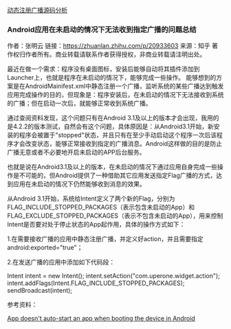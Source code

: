 [动态注册广播源码分析](http://my.oschina.net/winHerson/blog/90336)

### Android应用在未启动的情况下无法收到指定广播的问题总结

作者：张明云
链接：https://zhuanlan.zhihu.com/p/20933603
来源：知乎
著作权归作者所有。商业转载请联系作者获得授权，非商业转载请注明出处。

最近在做一个需求：程序没有桌面图标，安装后能够自动将其插件添加到Launcher上，也就是程序在未启动的情况下，能够完成一些操作。
能够想到的方案是在AndroidMainifest.xml中静态注册一个广播，监听系统的某些广播达到触发应用完成操作的目的，但现象是：程序安装后，在未启动的情况下无法接收到系统的广播；但在启动一次后，就能够正常收到系统广播。

通过查阅资料发现，这个问题只有在Android 3.1及以上的版本才会出现，我用的是4.2.2的版本测试，自然会有这个问题，具体原因是：从Android3.1开始，新安装的程序会被置于"stopped"状态，并且只有在至少手动启动这个程序一次后该程序才会改变状态，能够正常接收到指定的广播消息。Android这样做的目的是防止广播无意或者不必要地开启未启动的APP后台服务。

也就是说在Android3.1及以上的版本，在未启动的情况下通过应用自身完成一些操作是不可能的，但Android提供了一种借助其它应用发送指定Flag广播的方式，达到应用在未启动的情况下仍然能够收到消息的效果。

从Android 3.1开始，系统给Intent定义了两个新的Flag，分别为FLAG_INCLUDE_STOPPED_PACKAGES（表示包含未启动的App）和FLAG_EXCLUDE_STOPPED_PACKAGES（表示不包含未启动的App），用来控制Intent是否要对处于停止状态的App起作用，具体的操作方式如下：

1.在需要接收广播的应用中静态注册广播，并定义好action，并且需要指定android:exported="true"；

<receiver android:name=".receiver.UpdateWidgetReceiver"
     android:exported="true">
     <intent-filter>
          <action android:name="com.uperone.widget.action"/>
     </intent-filter>
</receiver>
2.在发送广播的应用中添加如下代码段：

Intent intent = new Intent();
intent.setAction("com.uperone.widget.action");
intent.addFlags(Intent.FLAG_INCLUDE_STOPPED_PACKAGES);
sendBroadcast(intent);


参考资料：

[App doesn't auto-start an app when booting the device in Android](http://stackoverflow.com/questions/31353411/app-doesnt-auto-start-an-app-when-booting-the-device-in-android)
